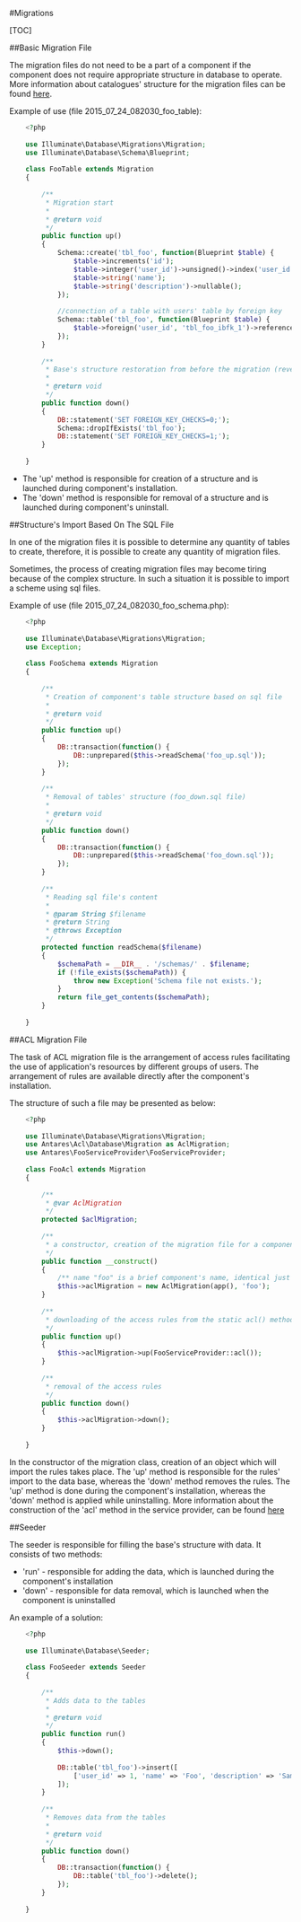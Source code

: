 #Migrations  

[TOC]

##Basic Migration File  

The migration files do not need to be a part of a component if the component does not require appropriate structure in database to operate. More information about catalogues' structure for the migration files can be found [here](https://inbssoftware.atlassian.net/wiki/pages/createpage.action?spaceKey=AS&title=Creating+new+component&linkCreation=true&fromPageId=21856335).

Example of use (file 2015_07_24_082030_foo_table):

```php
    <?php
     
    use Illuminate\Database\Migrations\Migration;
    use Illuminate\Database\Schema\Blueprint;
     
    class FooTable extends Migration
    {
     
        /**
         * Migration start
         *
         * @return void
         */
        public function up()
        {
            Schema::create('tbl_foo', function(Blueprint $table) {
                $table->increments('id');
                $table->integer('user_id')->unsigned()->index('user_id');
                $table->string('name');
                $table->string('description')->nullable();
            });
      
            //connection of a table with users' table by foreign key
            Schema::table('tbl_foo', function(Blueprint $table) {
                $table->foreign('user_id', 'tbl_foo_ibfk_1')->references('id')->on('tbl_users')->onUpdate('NO ACTION')->onDelete('CASCADE');
            });
        }
     
        /**
         * Base's structure restoration from before the migration (reverse)
         *
         * @return void
         */
        public function down()
        {
            DB::statement('SET FOREIGN_KEY_CHECKS=0;');
            Schema::dropIfExists('tbl_foo');
            DB::statement('SET FOREIGN_KEY_CHECKS=1;');
        }
     
    }
```    
    
* The 'up' method is responsible for creation of a structure and is launched during component's installation.
* The 'down' method is responsible for removal of a structure and is launched during component's uninstall.

##Structure's Import Based On The SQL File  

In one of the migration files it is possible to determine any quantity of tables to create, therefore, it is possible to create any quantity of migration files.

Sometimes, the process of creating migration files may become tiring because of the complex structure. In such a situation it is possible to import a scheme using sql files.

Example of use (file 2015_07_24_082030_foo_schema.php):

```php
    <?php
     
    use Illuminate\Database\Migrations\Migration;
    use Exception;
     
    class FooSchema extends Migration
    {
     
        /**
         * Creation of component's table structure based on sql file
         *
         * @return void
         */
        public function up()
        {
            DB::transaction(function() {
                DB::unprepared($this->readSchema('foo_up.sql'));
            });
        }
     
        /**
         * Removal of tables' structure (foo_down.sql file)
         *
         * @return void
         */
        public function down()
        {
            DB::transaction(function() {
                DB::unprepared($this->readSchema('foo_down.sql'));
            });
        }
     
        /**
         * Reading sql file's content
         *
         * @param String $filename
         * @return String
         * @throws Exception
         */
        protected function readSchema($filename)
        {
            $schemaPath = __DIR__ . '/schemas/' . $filename;
            if (!file_exists($schemaPath)) {
                throw new Exception('Schema file not exists.');
            }
            return file_get_contents($schemaPath);
        }
     
    }
```

##ACL Migration File  

The task of ACL migration file is the arrangement of access rules facilitating the use of application's resources by different groups of users. The arrangement of rules are available directly after the component's installation.

The structure of such a file may be presented as below:

```php
    <?php
     
    use Illuminate\Database\Migrations\Migration;
    use Antares\Acl\Database\Migration as AclMigration;
    use Antares\FooServiceProvider\FooServiceProvider;
     
    class FooAcl extends Migration
    {
     
        /**
         * @var AclMigration
         */
        protected $aclMigration;
     
        /**
         * a constructor, creation of the migration file for a component
         */
        public function __construct()
        {
            /** name "foo" is a brief component's name, identical just like in the manifest.json file **/
            $this->aclMigration = new AclMigration(app(), 'foo');
        }
     
        /**
         * downloading of the access rules from the static acl() method from the service provider and import
         */
        public function up()
        {
            $this->aclMigration->up(FooServiceProvider::acl());
        }
     
        /**
         * removal of the access rules
         */
        public function down()
        {
            $this->aclMigration->down();
        }
     
    }
```

In the constructor of the migration class, creation of an object which will import the rules takes place. The 'up' method is responsible for the rules' import to the data base, whereas the 'down' method removes the rules. The 'up' method is done during the component's installation, whereas the 'down' method is applied while uninstalling. More information about the construction of the 'acl' method in the service provider, can be found [here](https://inbssoftware.atlassian.net/wiki/display/AS/Service+Providers)

##Seeder  

The seeder is responsible for filling the base's structure with data. It consists of two methods:

* 'run' - responsible for adding the data, which is launched during the component's installation
* 'down' - responsible for data removal, which is launched when the component is uninstalled

An example of a solution:

```php
    <?php
     
    use Illuminate\Database\Seeder;
     
    class FooSeeder extends Seeder
    {
     
        /**
         * Adds data to the tables
         *
         * @return void
         */
        public function run()
        {
            $this->down();
     
            DB::table('tbl_foo')->insert([
                ['user_id' => 1, 'name' => 'Foo', 'description' => 'Sample foo description'],
            ]);
        }
         
        /**
         * Removes data from the tables
         *
         * @return void
         */
        public function down()
        {
            DB::transaction(function() {
                DB::table('tbl_foo')->delete();
            });
        }
     
    }
```    
